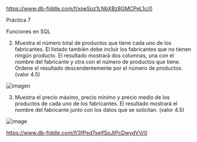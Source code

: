   https://www.db-fiddle.com/f/xpeSpz1LNbXBz8GMCPeL1c/0
  
   Práctica 7
   
   Funciones en SQL
   
 2. Muestra el número total de productos que tiene cada uno de los fabricantes. El listado también debe incluir los fabricantes que no tienen ningún producto. El             resultado mostrará dos columnas, una con el nombre del fabricante y otra con el número de productos que tiene. Ordene el resultado descendentemente por el número de     productos. (valor 4.5)


  ![imagen](https://user-images.githubusercontent.com/101213081/177850064-c54af4fa-026c-4ac6-bf50-798e0b66a7b5.png)

   
   
  3. Muestra el precio máximo, precio mínimo y precio medio de los productos de cada uno de los fabricantes. El resultado mostrará el nombre del fabricante junto con los      datos que se solicitan. (valor 4.5)
   
  
   ![image](https://user-images.githubusercontent.com/101213081/177861961-648721d8-88de-4daf-8236-9c9382cd765e.png)

   
   https://www.db-fiddle.com/f/3fPed7sejfSoJtPcDwydVV/0
    
    
 
